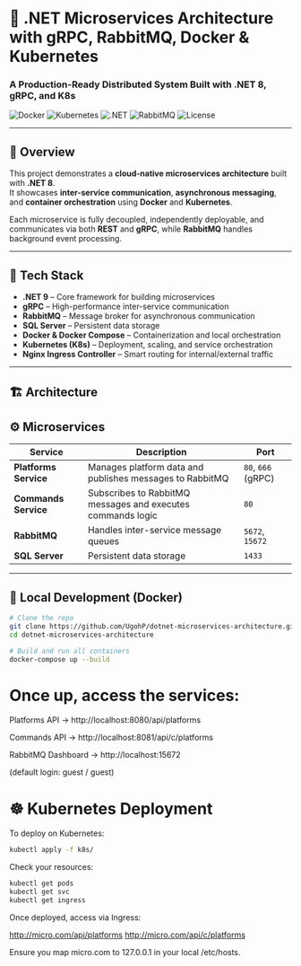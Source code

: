 # 🧱 .NET Microservices Architecture with gRPC, RabbitMQ, Docker & Kubernetes

### A Production-Ready Distributed System Built with .NET 8, gRPC, and K8s

![Docker](https://img.shields.io/badge/Docker-2496ED?logo=docker&logoColor=white)
![Kubernetes](https://img.shields.io/badge/Kubernetes-326CE5?logo=kubernetes&logoColor=white)
![.NET](https://img.shields.io/badge/.NET-512BD4?logo=dotnet&logoColor=white)
![RabbitMQ](https://img.shields.io/badge/RabbitMQ-FF6600?logo=rabbitmq&logoColor=white)
![License](https://img.shields.io/badge/License-MIT-green.svg)

---

## 🚀 Overview

This project demonstrates a **cloud-native microservices architecture** built with **.NET 8**.  
It showcases **inter-service communication**, **asynchronous messaging**, and **container orchestration** using **Docker** and **Kubernetes**.

Each microservice is fully decoupled, independently deployable, and communicates via both **REST** and **gRPC**, while **RabbitMQ** handles background event processing.

---

## 🧩 Tech Stack

- **.NET 9** – Core framework for building microservices  
- **gRPC** – High-performance inter-service communication  
- **RabbitMQ** – Message broker for asynchronous communication  
- **SQL Server** – Persistent data storage  
- **Docker & Docker Compose** – Containerization and local orchestration  
- **Kubernetes (K8s)** – Deployment, scaling, and service orchestration  
- **Nginx Ingress Controller** – Smart routing for internal/external traffic  

---

## 🏗️ Architecture

## ⚙️ Microservices

| Service | Description | Port |
|----------|--------------|------|
| **Platforms Service** | Manages platform data and publishes messages to RabbitMQ | `80`, `666` (gRPC) |
| **Commands Service** | Subscribes to RabbitMQ messages and executes commands logic | `80` |
| **RabbitMQ** | Handles inter-service message queues | `5672`, `15672` |
| **SQL Server** | Persistent data storage | `1433` |

---

## 🧰 Local Development (Docker)

```bash
# Clone the repo
git clone https://github.com/UgohP/dotnet-microservices-architecture.git
cd dotnet-microservices-architecture

# Build and run all containers
docker-compose up --build
```

# Once up, access the services:

Platforms API → http://localhost:8080/api/platforms

Commands API → http://localhost:8081/api/c/platforms

RabbitMQ Dashboard → http://localhost:15672

(default login: guest / guest)

# ☸️ Kubernetes Deployment

To deploy on Kubernetes:
```bash
kubectl apply -f k8s/
```

Check your resources:
```bash
kubectl get pods
kubectl get svc
kubectl get ingress
```

Once deployed, access via Ingress:

http://micro.com/api/platforms
http://micro.com/api/c/platforms


Ensure you map micro.com to 127.0.0.1 in your local /etc/hosts.